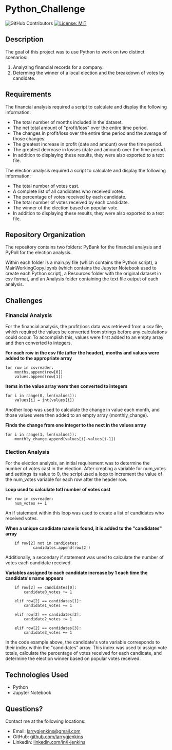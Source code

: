 # Python_Challenge
![GitHub Contributors](https://img.shields.io/github/contributors/larrygjenkins/larrygjenkins.github.io)
[![License: MIT](https://img.shields.io/badge/License-MIT-yellow.svg)](https://opensource.org/licenses/MIT)
## Description
The goal of this project was to use Python to work on two distinct scenarios: 
1. Analyzing financial records for a company.
2. Determing the winner of a local election and the breakdown of votes by candidate. 

## Requirements
The financial analysis required a script to calculate and display the following information: 

* The total number of months included in the dataset.
* The net total amount of "profit/loss" over the entire time period.
* The changes in profit/loss over the entire time period and the average of those changes.
* The greatest increase in profit (date and amount) over the time period. 
* The greatest decrease in losses (date and amount) over the time period.
* In addition to displaying these results, they were also exported to a text file.

The election analysis required a script to calculate and display the following information: 

* The total number of votes cast.
* A complete list of all candidates who received votes.
* The percentage of votes received by each candidate.
* The total number of votes received by each candidate. 
* The winner of the election based on popular vote.
* In addition to displaying these results, they were also exported to a text file.

## Repository Organization
The repository contains two folders: PyBank for the financial analysis and PyPoll for the election analysis. 

Within each folder is a main.py file (which contains the Python script), a MainWorkingCopy.ipynb (which contains the Jupyter Notebook used to create each Python script), a Resources folder with the original dataset in csv format, and an Analysis folder containing the text file output of each analysis.

## Challenges
### Financial Analysis
For the financial analysis, the profit/loss data was retrieved from a csv file, which required the values be converted from strings before any calculations could occur. To accomplish this, values were first added to an empty array and then converted to integers.

**For each row in the csv file (after the header), months and values were added to the appropriate array**

    for row in csvreader:
        months.append(row[0])
        values.append(row[1])

**Items in the value array were then converted to integers**

    for i in range(0, len(values)):
        values[i] = int(values[i])

Another loop was used to calculate the change in value each month, and those values were then added to an empty array (monthly_change).

**Finds the change from one integer to the next in the values array**

    for i in range(1, len(values)):
        monthly_change.append(values[i]-values[i-1])

### Election Analysis
For the election analysis, an initial requirement was to determine the number of votes cast in the election. After creating a variable for num_votes and settings its value to 0, the script used a loop to increment the value of the num_votes variable for each row after the header row. 

**Loop used to calculate totl number of votes cast**

    for row in csvreader:
        num_votes += 1

An if statement within this loop was used to create a list of candidates who received votes. 

**When a unique candidate name is found, it is added to the "candidates" array**

        if row[2] not in candidates:
                candidates.append(row[2])

Additionally, a secondary if statement was used to calculate the number of votes each candidate received. 

**Variables assigned to each candidate increase by 1 each time the candidate's name appears**

        if row[2] == candidates[0]:
            candidate0_votes += 1
            
        elif row[2] == candidates[1]:
            candidate1_votes += 1
            
        elif row[2] == candidates[2]:
            candidate2_votes += 1
        
        elif row[2] == candidates[3]:
            candidate3_votes += 1

In the code example above, the candidate's vote variable corresponds to their index within the "candidates" array. This index was used to assign vote totals, calculate the percentage of votes received for each candidate, and determine the election winner based on popular votes received.   

## Technologies Used
* Python
* Jupyter Notebook

## Questions?
Contact me at the following locations:

* Email: <a href="mailto:larrygjenkins@gmail.com">larrygjenkins@gmail.com</a>
* GitHub: <a href="https://github.com/larrygjenkins">github.com/larrygjenkins</a>
* LinkedIn: <a href="https://www.linkedin.com/in/l-jenkins/">linkedin.com/in/l-jenkins</a>